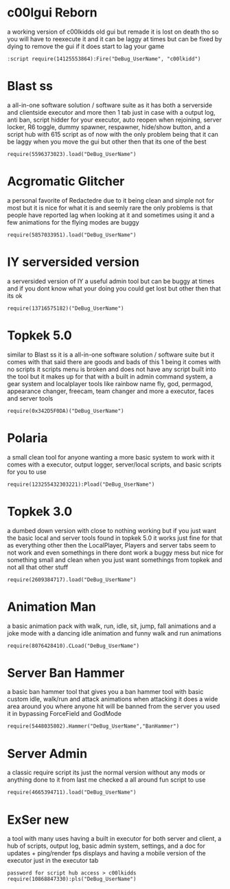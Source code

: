 # c00lgui Reborn
a working version of c00lkidds old gui but remade it is lost on death tho so you will have to reexecute it and it can be laggy at times but can be fixed by dying to remove the gui if it does start to lag your game
```
:script require(14125553864):Fire("DeBug_UserName", "c00lkidd")
```
# Blast ss
a all-in-one software solution / software suite as it has both a serverside and clientside executor and more then 1 tab just in case with a output log, anti ban, script hidder for your executor, auto reopen when rejoining, server locker, R6 toggle, dummy spawner, respawner, hide/show button, and a script hub with 615 script as of now with the only problem being that it can be laggy when you move the gui but other then that its one of the best
```
require(5596373023).load("DeBug_UserName") 
```
# Acgromatic Glitcher
a personal favorite of Redactedre due to it being clean and simple not for most but it is nice for what it is and seemly rare the only problems is that people have reported lag when looking at it and sometimes using it and a few animations for the flying modes are buggy
```
require(5857033951).load("DeBug_UserName")
```
# IY serversided version
a serversided version of IY a useful admin tool but can be buggy at times and if you dont know what your doing you could get lost but other then that its ok
```
require(13716575182)("DeBug_UserName")
```
# Topkek 5.0
similar to Blast ss it is a all-in-one software solution / software suite but it comes with that said there are goods and bads of this 1 being it comes with no scripts it scripts menu is broken and does not have any script built into the tool but it makes up for that with a built in admin command system, a gear system and localplayer tools like rainbow name fly, god, permagod, appearance changer, freecam, team changer and more a executor, faces and server tools
```
require(0x342D5F0DA)("DeBug_UserName")
```
# Polaria 
a small clean tool for anyone wanting a more basic system to work with it comes with a executor, output logger, server/local scripts, and basic scripts for you to use 
```
require(123255432303221):Pload("DeBug_UserName")
```
# Topkek 3.0
a dumbed down version with close to nothing working but if you just want the basic local and server tools found in topkek 5.0 it works just fine for that as everything other then the LocalPlayer, Players and server tabs seem to not work and even somethings in there dont work a buggy mess but nice for something small and clean when you just want somethings from topkek and not all that other stuff
```
require(2609384717).load("DeBug_UserName")
```
# Animation Man
a basic animation pack with walk, run, idle, sit, jump, fall animations and a joke mode with a dancing idle animation and funny walk and run animations
```
require(8076428410).CLoad("DeBug_UserName")
```
# Server Ban Hammer
a basic ban hammer tool that gives you a ban hammer tool with basic custom idle, walk/run and attack animations when attacking it does a wide area around you where anyone hit will be banned from the server you used it in bypassing ForceField and GodMode
```
require(5448035802).Hammer("DeBug_UserName","BanHammer")
```
# Server Admin
a classic require script its just the normal version without any mods or anything done to it from last me checked a all around fun script to use
```
require(4665394711).load("DeBug_UserName")
```
# ExSer new
a tool with many uses having a built in executor for both server and client, a hub of scripts, output log, basic admin system, settings, and a doc for updates + ping/render fps displays and having a mobile version of the executor just in the executor tab
```
password for script hub access > c00lkidds
require(10868847330):pls("DeBug_UserName")
```
